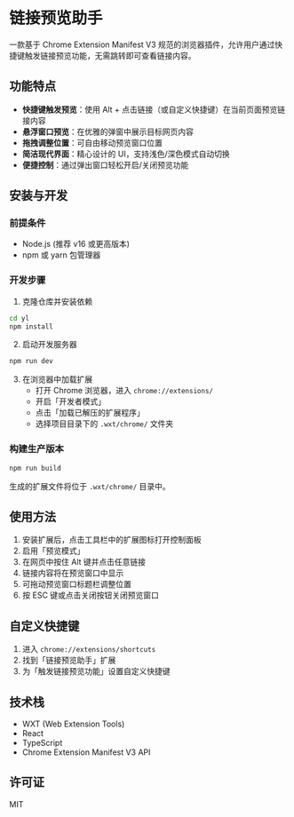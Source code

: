 # 链接预览助手

一款基于 Chrome Extension Manifest V3 规范的浏览器插件，允许用户通过快捷键触发链接预览功能，无需跳转即可查看链接内容。

## 功能特点

- **快捷键触发预览**：使用 Alt + 点击链接（或自定义快捷键）在当前页面预览链接内容
- **悬浮窗口预览**：在优雅的弹窗中展示目标网页内容
- **拖拽调整位置**：可自由移动预览窗口位置
- **简洁现代界面**：精心设计的 UI，支持浅色/深色模式自动切换
- **便捷控制**：通过弹出窗口轻松开启/关闭预览功能

## 安装与开发

### 前提条件

- Node.js (推荐 v16 或更高版本)
- npm 或 yarn 包管理器

### 开发步骤

1. 克隆仓库并安装依赖

```bash
cd yl
npm install
```

2. 启动开发服务器

```bash
npm run dev
```

3. 在浏览器中加载扩展
   - 打开 Chrome 浏览器，进入 `chrome://extensions/`
   - 开启「开发者模式」
   - 点击「加载已解压的扩展程序」
   - 选择项目目录下的 `.wxt/chrome/` 文件夹

### 构建生产版本

```bash
npm run build
```

生成的扩展文件将位于 `.wxt/chrome/` 目录中。

## 使用方法

1. 安装扩展后，点击工具栏中的扩展图标打开控制面板
2. 启用「预览模式」
3. 在网页中按住 Alt 键并点击任意链接
4. 链接内容将在预览窗口中显示
5. 可拖动预览窗口标题栏调整位置
6. 按 ESC 键或点击关闭按钮关闭预览窗口

## 自定义快捷键

1. 进入 `chrome://extensions/shortcuts`
2. 找到「链接预览助手」扩展
3. 为「触发链接预览功能」设置自定义快捷键

## 技术栈

- WXT (Web Extension Tools)
- React
- TypeScript
- Chrome Extension Manifest V3 API

## 许可证

MIT
